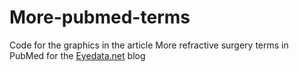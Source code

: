 More-pubmed-terms
=================

Code for the graphics in the article More refractive surgery terms in PubMed for the [Eyedata.net](http://eyedata.net/index.php/blog) blog